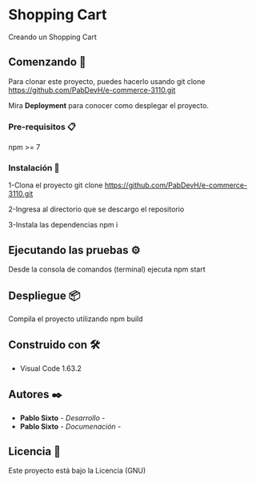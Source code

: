 # Shopping Cart

Creando un Shopping Cart

## Comenzando 🚀

Para clonar este proyecto, puedes hacerlo usando
git clone https://github.com/PabDevH/e-commerce-3110.git

Mira **Deployment** para conocer como desplegar el proyecto.


### Pre-requisitos 📋

npm >= 7

### Instalación 🔧

1-Clona el proyecto
    git clone https://github.com/PabDevH/e-commerce-3110.git

2-Ingresa al directorio que se descargo el repositorio

3-Instala las dependencias
    npm i

## Ejecutando las pruebas ⚙️

Desde la consola de comandos (terminal) ejecuta npm start

## Despliegue 📦

Compila el proyecto utilizando npm build

## Construido con 🛠️

* Visual Code 1.63.2

## Autores ✒️

* **Pablo Sixto** - *Desarrollo* - 
* **Pablo Sixto** - *Documenación* - 
## Licencia 📄

Este proyecto está bajo la Licencia (GNU)